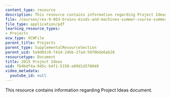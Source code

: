 ```yaml
---
content_type: resource
description: This resource contains information regarding Project Ideas document.
file: /courses/res-9-003-brains-minds-and-machines-summer-course-summer-2015/fb4bdf4a945cb4f15150e89d1d376049_MITRES_9_003SUM15_proj.pdf
file_type: application/pdf
learning_resource_types:
- Projects
ocw_type: OCWFile
parent_title: Projects
parent_type: SupplementalResourceSection
parent_uid: 5a9d01c0-741d-24bb-27ad-5970bde6ab28
resourcetype: Document
title: 2015 Project Ideas
uid: fb4bdf4a-945c-b4f1-5150-e89d1d376049
video_metadata:
  youtube_id: null
---
```

This resource contains information regarding Project Ideas document.

